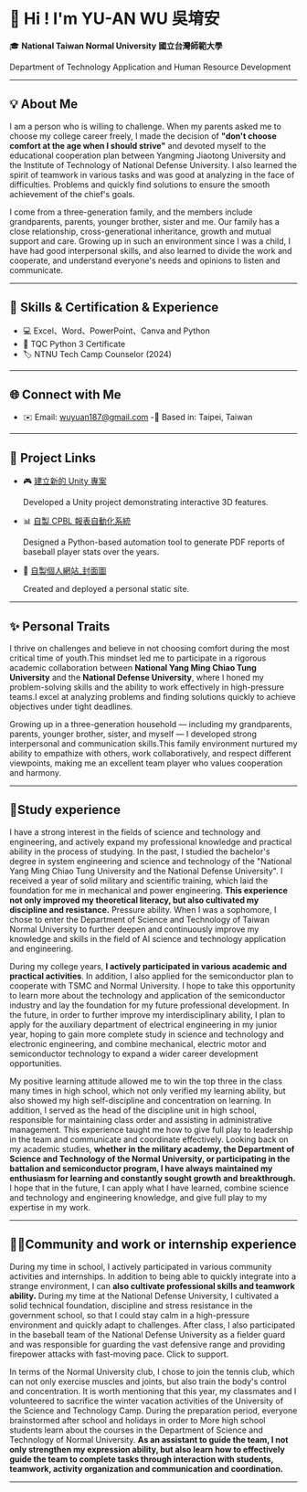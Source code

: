 # 👋 Hi ! I'm YU-AN WU 吳堉安

🎓 **National Taiwan Normal University**   **國立台灣師範大學** 

Department of Technology Application and Human Resource Development

---

## 💡 About Me

I am a person who is willing to challenge. When my parents asked me to choose my college career freely, I made the decision of  **"don't choose comfort at the age when I should strive"** and devoted myself to the educational cooperation plan between Yangming Jiaotong University and the Institute of Technology of National Defense University. I also learned the spirit of teamwork in various tasks and was good at analyzing in the face of difficulties. Problems and quickly find solutions to ensure the smooth achievement of the chief's goals.

I come from a three-generation family, and the members include grandparents, parents, younger brother, sister and me. Our family has a close relationship, cross-generational inheritance, growth and mutual support and care. Growing up in such an environment since I was a child, I have had good interpersonal skills, and also learned to divide the work and cooperate, and understand everyone's needs and opinions to listen and communicate.


---

## 🧠 Skills & Certification & Experience

- 💻 Excel、Word、PowerPoint、Canva and Python  
- 📜 TQC Python 3 Certificate
- 🏷️ NTNU Tech Camp Counselor (2024)
---

## 🌐 Connect with Me

- ✉️ Email: wuyuan187@gmail.com
-📍 Based in: Taipei, Taiwan

---

## 📁 Project Links

- 🎮 [建立新的 Unity 專案](https://github.com/Morris-Wu/Unity-NTNU)
  
  Developed a Unity project demonstrating interactive 3D features.

- 📊 [自製 CPBL 報表自動化系統](https://github.com/Morris-Wu/Data)
  
  Designed a Python-based automation tool to generate PDF reports of baseball player stats over the years.

- 📝 [自製個人網站_封面圖](https://github.com/Morris-Wu/YU-AN-WU/blob/main/%E5%80%8B%E4%BA%BA%E7%B6%B2%E7%AB%99%E5%B0%81%E9%9D%A2.png)
  
  Created and deployed a personal static site.

---

## ✨ Personal Traits

I thrive on challenges and believe in not choosing comfort during the most critical time of youth.This mindset led me to participate in a rigorous academic collaboration between **National Yang Ming Chiao Tung University** and the **National Defense University**, where I honed my problem-solving skills and the ability to work effectively in high-pressure teams.I excel at analyzing problems and finding solutions quickly to achieve objectives under tight deadlines.

Growing up in a three-generation household — including my grandparents, parents, younger brother, sister, and myself — I developed strong interpersonal and communication skills.This family environment nurtured my ability to empathize with others, work collaboratively, and respect different viewpoints, making me an excellent team player who values cooperation and harmony.

---

## 🌱Study experience

I have a strong interest in the fields of science and technology and engineering, and actively expand my professional knowledge and practical ability in the process of studying. In the past, I studied the bachelor's degree in system engineering and science and technology of the "National Yang Ming Chiao Tung University and the National Defense University". I received a year of solid military and scientific training, which laid the foundation for me in mechanical and power engineering. **This experience not only improved my theoretical literacy, but also cultivated my discipline and resistance.** Pressure ability. When I was a sophomore, I chose to enter the Department of Science and Technology of Taiwan Normal University to further deepen and continuously improve my knowledge and skills in the field of AI science and technology application and engineering.

During my college years, **I actively participated in various academic and practical activities**. In addition, I also applied for the semiconductor plan to cooperate with TSMC and Normal University. I hope to take this opportunity to learn more about the technology and application of the semiconductor industry and lay the foundation for my future professional development. In the future, in order to further improve my interdisciplinary ability, I plan to apply for the auxiliary department of electrical engineering in my junior year, hoping to gain more complete study in science and technology and electronic engineering, and combine mechanical, electric motor and semiconductor technology to expand a wider career development opportunities.

My positive learning attitude allowed me to win the top three in the class many times in high school, which not only verified my learning ability, but also showed my high self-discipline and concentration on learning. In addition, I served as the head of the discipline unit in high school, responsible for maintaining class order and assisting in administrative management. This experience taught me how to give full play to leadership in the team and communicate and coordinate effectively. Looking back on my academic studies, **whether in the military academy, the Department of Science and Technology of the Normal University, or participating in the battalion and semiconductor program, I have always maintained my enthusiasm for learning and constantly sought growth and breakthrough.**   I hope that in the future, I can apply what I have learned, combine science and technology and engineering knowledge, and give full play to my expertise in my work.

---

## 🧑‍💻Community and work or internship experience

During my time in school, I actively participated in various community activities and internships. In addition to being able to quickly integrate into a strange environment, I can **also cultivate professional skills and teamwork ability.** During my time at the National Defense University, I cultivated a solid technical foundation, discipline and stress resistance in the government school, so that I could stay calm in a high-pressure environment and quickly adapt to challenges. After class, I also participated in the baseball team of the National Defense University as a fielder guard and was responsible for guarding the vast defensive range and providing firepower attacks with fast-moving pace. Click to support.

In terms of the Normal University club, I chose to join the tennis club, which can not only exercise muscles and joints, but also train the body's control and concentration. It is worth mentioning that this year, my classmates and I volunteered to sacrifice the winter vacation activities of the University of the Science and Technology Camp. During the preparation period, everyone brainstormed after school and holidays in order to More high school students learn about the courses in the Department of Science and Technology of Normal University. **As an assistant to guide the team, I not only strengthen my expression ability, but also learn how to effectively guide the team to complete tasks through interaction with students, teamwork, activity organization and communication and coordination.**

---




  

